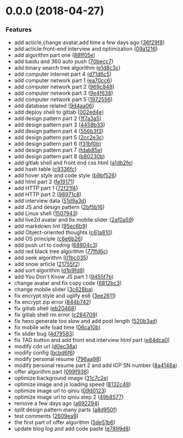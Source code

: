 <a name="0.0.0"></a>
# 0.0.0 (2018-04-27)


### Features

* add acticle,change avatar,add time a few days ago ([36f29f8](http://120.79.62.126:10022/towavephone/TowavePhoneBlog/commits/36f29f8))
* add acticle:front-end interview and optimization ([09a1216](http://120.79.62.126:10022/towavephone/TowavePhoneBlog/commits/09a1216))
* add algorithm part one ([88ff05e](http://120.79.62.126:10022/towavephone/TowavePhoneBlog/commits/88ff05e))
* add baidu and 360 auto push ([70becc7](http://120.79.62.126:10022/towavephone/TowavePhoneBlog/commits/70becc7))
* add binary search tree algorithm ([e1d8c3c](http://120.79.62.126:10022/towavephone/TowavePhoneBlog/commits/e1d8c3c))
* add computer internet part 4 ([d71d6c5](http://120.79.62.126:10022/towavephone/TowavePhoneBlog/commits/d71d6c5))
* add computer network part 1 ([ea70cc6](http://120.79.62.126:10022/towavephone/TowavePhoneBlog/commits/ea70cc6))
* add computer network part 2 ([969c848](http://120.79.62.126:10022/towavephone/TowavePhoneBlog/commits/969c848))
* add computer network part 3 ([9e4f638](http://120.79.62.126:10022/towavephone/TowavePhoneBlog/commits/9e4f638))
* add computer network part 5 ([1972556](http://120.79.62.126:10022/towavephone/TowavePhoneBlog/commits/1972556))
* add database related ([9d4aa06](http://120.79.62.126:10022/towavephone/TowavePhoneBlog/commits/9d4aa06))
* add deploy shell to gitlab ([002ed4e](http://120.79.62.126:10022/towavephone/TowavePhoneBlog/commits/002ed4e))
* add design pattern part 2 ([1f7a3a5](http://120.79.62.126:10022/towavephone/TowavePhoneBlog/commits/1f7a3a5))
* add design pattern part 3 ([4458b33](http://120.79.62.126:10022/towavephone/TowavePhoneBlog/commits/4458b33))
* add design pattern part 4 ([556b3f3](http://120.79.62.126:10022/towavephone/TowavePhoneBlog/commits/556b3f3))
* add design pattern part 5 ([2cc2e3c](http://120.79.62.126:10022/towavephone/TowavePhoneBlog/commits/2cc2e3c))
* add design pattern part 6 ([f31bf0b](http://120.79.62.126:10022/towavephone/TowavePhoneBlog/commits/f31bf0b))
* add design pattern part 7 ([fdab85e](http://120.79.62.126:10022/towavephone/TowavePhoneBlog/commits/fdab85e))
* add design pattern part 8 ([b80230b](http://120.79.62.126:10022/towavephone/TowavePhoneBlog/commits/b80230b))
* add gitlab shell and front end css html ([a1db2fe](http://120.79.62.126:10022/towavephone/TowavePhoneBlog/commits/a1db2fe))
* add hash table ([c9336fc](http://120.79.62.126:10022/towavephone/TowavePhoneBlog/commits/c9336fc))
* add hover style and code style ([b9bf526](http://120.79.62.126:10022/towavephone/TowavePhoneBlog/commits/b9bf526))
* add html part 2 ([fe19171](http://120.79.62.126:10022/towavephone/TowavePhoneBlog/commits/fe19171))
* add HTTP part 1 ([72f21f4](http://120.79.62.126:10022/towavephone/TowavePhoneBlog/commits/72f21f4))
* add HTTP part 2 ([98971c8](http://120.79.62.126:10022/towavephone/TowavePhoneBlog/commits/98971c8))
* add interview data ([51d9a3d](http://120.79.62.126:10022/towavephone/TowavePhoneBlog/commits/51d9a3d))
* add JS and design pattern ([2bf5b16](http://120.79.62.126:10022/towavephone/TowavePhoneBlog/commits/2bf5b16))
* add Linux shell ([1507943](http://120.79.62.126:10022/towavephone/TowavePhoneBlog/commits/1507943))
* add live2d avatar and fix mobile slider ([2af0a59](http://120.79.62.126:10022/towavephone/TowavePhoneBlog/commits/2af0a59))
* add markdown lint ([95ec6b9](http://120.79.62.126:10022/towavephone/TowavePhoneBlog/commits/95ec6b9))
* add Object-oriented thoughts ([c61a810](http://120.79.62.126:10022/towavephone/TowavePhoneBlog/commits/c61a810))
* add OS principle ([c6e6b26](http://120.79.62.126:10022/towavephone/TowavePhoneBlog/commits/c6e6b26))
* add push url to coding ([68804c3](http://120.79.62.126:10022/towavephone/TowavePhoneBlog/commits/68804c3))
* add red black tree algorithm ([77ffd6c](http://120.79.62.126:10022/towavephone/TowavePhoneBlog/commits/77ffd6c))
* add seek algorithm ([01bc035](http://120.79.62.126:10022/towavephone/TowavePhoneBlog/commits/01bc035))
* add snow article ([21755f2](http://120.79.62.126:10022/towavephone/TowavePhoneBlog/commits/21755f2))
* add sort algorithm ([d1b9fd8](http://120.79.62.126:10022/towavephone/TowavePhoneBlog/commits/d1b9fd8))
* add You Don't Know JS part 1 ([9455f7b](http://120.79.62.126:10022/towavephone/TowavePhoneBlog/commits/9455f7b))
* change avatar and fix copy code ([6812bc3](http://120.79.62.126:10022/towavephone/TowavePhoneBlog/commits/6812bc3))
* change mobile slider ([3c628ba](http://120.79.62.126:10022/towavephone/TowavePhoneBlog/commits/3c628ba))
* fix encrypt style and uglify es6 ([3ee2611](http://120.79.62.126:10022/towavephone/TowavePhoneBlog/commits/3ee2611))
* fix encrypt zip error ([844b742](http://120.79.62.126:10022/towavephone/TowavePhoneBlog/commits/844b742))
* fix gitlab shell ([eb20468](http://120.79.62.126:10022/towavephone/TowavePhoneBlog/commits/eb20468))
* fix gitlab shell rm error ([c284709](http://120.79.62.126:10022/towavephone/TowavePhoneBlog/commits/c284709))
* fix hexo generate too slow and add post length ([520b3ad](http://120.79.62.126:10022/towavephone/TowavePhoneBlog/commits/520b3ad))
* fix mobile wife load time ([06ca10b](http://120.79.62.126:10022/towavephone/TowavePhoneBlog/commits/06ca10b))
* fix slider bug ([4d79583](http://120.79.62.126:10022/towavephone/TowavePhoneBlog/commits/4d79583))
* fix TAG button and add front end interview html part ([e84dca0](http://120.79.62.126:10022/towavephone/TowavePhoneBlog/commits/e84dca0))
* modify cdn url ([d0ec38a](http://120.79.62.126:10022/towavephone/TowavePhoneBlog/commits/d0ec38a))
* modify config ([bcbd6f6](http://120.79.62.126:10022/towavephone/TowavePhoneBlog/commits/bcbd6f6))
* modify personal resume ([796aa98](http://120.79.62.126:10022/towavephone/TowavePhoneBlog/commits/796aa98))
* modify personal resume part 2 and add ICP SN number ([8a4148a](http://120.79.62.126:10022/towavephone/TowavePhoneBlog/commits/8a4148a))
* offer algorithm part ([099f936](http://120.79.62.126:10022/towavephone/TowavePhoneBlog/commits/099f936))
* optimize background image ([31c7c2e](http://120.79.62.126:10022/towavephone/TowavePhoneBlog/commits/31c7c2e))
* optimize image and js loading speed ([8132c48](http://120.79.62.126:10022/towavephone/TowavePhoneBlog/commits/8132c48))
* optimize image url to qiniu ([09d0123](http://120.79.62.126:10022/towavephone/TowavePhoneBlog/commits/09d0123))
* optimize image url to qiniu step 2 ([49b8577](http://120.79.62.126:10022/towavephone/TowavePhoneBlog/commits/49b8577))
* remove a few days ago ([a692294](http://120.79.62.126:10022/towavephone/TowavePhoneBlog/commits/a692294))
* split design pattern many parts ([a8d950f](http://120.79.62.126:10022/towavephone/TowavePhoneBlog/commits/a8d950f))
* test comments ([2609ea9](http://120.79.62.126:10022/towavephone/TowavePhoneBlog/commits/2609ea9))
* the first part of offer algorithm ([5de51b6](http://120.79.62.126:10022/towavephone/TowavePhoneBlog/commits/5de51b6))
* update blog log and add code paste ([e7899d8](http://120.79.62.126:10022/towavephone/TowavePhoneBlog/commits/e7899d8))



